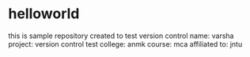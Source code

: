 # helloworld
this is sample repository created to test version control
name: varsha
project: version control test
college: anmk
course: mca
affiliated to: jntu
